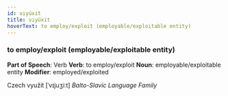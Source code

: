 ```yaml
---
id: vıyüxit
title: vıyüxit
hoverText: to employ/exploit (employable/exploitable entity)
---
```


### to employ/exploit (employable/exploitable entity)

**Part of Speech**: Verb
**Verb**: to employ/exploit
**Noun**: employable/exploitable entity
**Modifier**: employed/exploited

Czech využít [ˈvɪjuʒiːt]
*Balto-Slavic Language Family*